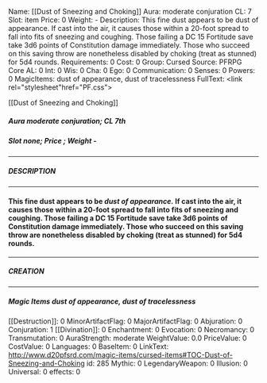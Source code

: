 Name: [[Dust of Sneezing and Choking]]
Aura: moderate conjuration
CL: 7
Slot: item
Price: 0
Weight: -
Description: This fine dust appears to be dust of appearance. If cast into the air, it causes those within a 20-foot spread to fall into fits of sneezing and coughing. Those failing a DC 15 Fortitude save take 3d6 points of Constitution damage immediately. Those who succeed on this saving throw are nonetheless disabled by choking (treat as stunned) for 5d4 rounds.
Requirements: 0
Cost: 0
Group: Cursed
Source: PFRPG Core
AL: 0
Int: 0
Wis: 0
Cha: 0
Ego: 0
Communication: 0
Senses: 0
Powers: 0
MagicItems: dust of appearance, dust of tracelessness
FullText: <link rel="stylesheet"href="PF.css"><div class="heading"><p class="alignleft">[[Dust of Sneezing and Choking]]</p><div style="clear: both;"></div></div><div><h5><b>Aura </b>moderate conjuration; <b>CL </b>7th</h5><h5><b>Slot </b>none; <b>Price </b>; <b>Weight </b>-</h5></div><hr/><div><h5><b>DESCRIPTION</b></h5></div><hr/><div><h4><p>This fine dust appears to be <i>dust of appearance.</i> If cast into the air, it causes those within a 20-foot spread to fall into fits of sneezing and coughing. Those failing a DC 15 Fortitude save take 3d6 points of Constitution damage immediately. Those who succeed on this saving throw are nonetheless disabled by choking (treat as stunned) for 5d4 rounds.</p></h4></div><hr/><div><h5><b>CREATION</b></h5></div><hr/><div><h5><b>Magic Items </b><i>dust of appearance, dust of tracelessness</i></h5></div>
[[Destruction]]: 0
MinorArtifactFlag: 0
MajorArtifactFlag: 0
Abjuration: 0
Conjuration: 1
[[Divination]]: 0
Enchantment: 0
Evocation: 0
Necromancy: 0
Transmutation: 0
AuraStrength: moderate
WeightValue: 0.0
PriceValue: 0
CostValue: 0
Languages: 0
BaseItem: 0
LinkText: http://www.d20pfsrd.com/magic-items/cursed-items#TOC-Dust-of-Sneezing-and-Choking
id: 285
Mythic: 0
LegendaryWeapon: 0
Illusion: 0
Universal: 0
effects: 0
